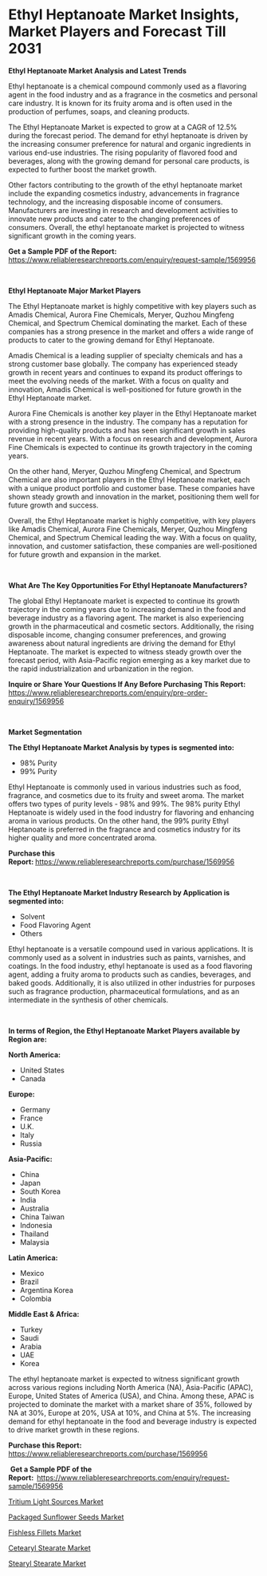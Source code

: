 <p><h1>Ethyl Heptanoate Market Insights, Market Players and Forecast Till 2031</h1></p><p><strong>Ethyl Heptanoate Market Analysis and Latest Trends</strong></p>
<p><p>Ethyl heptanoate is a chemical compound commonly used as a flavoring agent in the food industry and as a fragrance in the cosmetics and personal care industry. It is known for its fruity aroma and is often used in the production of perfumes, soaps, and cleaning products.</p><p>The Ethyl Heptanoate Market is expected to grow at a CAGR of 12.5% during the forecast period. The demand for ethyl heptanoate is driven by the increasing consumer preference for natural and organic ingredients in various end-use industries. The rising popularity of flavored food and beverages, along with the growing demand for personal care products, is expected to further boost the market growth.</p><p>Other factors contributing to the growth of the ethyl heptanoate market include the expanding cosmetics industry, advancements in fragrance technology, and the increasing disposable income of consumers. Manufacturers are investing in research and development activities to innovate new products and cater to the changing preferences of consumers. Overall, the ethyl heptanoate market is projected to witness significant growth in the coming years.</p></p>
<p><strong>Get a Sample PDF of the Report:&nbsp;</strong> <a href="https://www.reliableresearchreports.com/enquiry/request-sample/1569956">https://www.reliableresearchreports.com/enquiry/request-sample/1569956</a></p>
<p>&nbsp;</p>
<p><strong>Ethyl Heptanoate Major Market Players</strong></p>
<p><p>The Ethyl Heptanoate market is highly competitive with key players such as Amadis Chemical, Aurora Fine Chemicals, Meryer, Quzhou Mingfeng Chemical, and Spectrum Chemical dominating the market. Each of these companies has a strong presence in the market and offers a wide range of products to cater to the growing demand for Ethyl Heptanoate.</p><p>Amadis Chemical is a leading supplier of specialty chemicals and has a strong customer base globally. The company has experienced steady growth in recent years and continues to expand its product offerings to meet the evolving needs of the market. With a focus on quality and innovation, Amadis Chemical is well-positioned for future growth in the Ethyl Heptanoate market.</p><p>Aurora Fine Chemicals is another key player in the Ethyl Heptanoate market with a strong presence in the industry. The company has a reputation for providing high-quality products and has seen significant growth in sales revenue in recent years. With a focus on research and development, Aurora Fine Chemicals is expected to continue its growth trajectory in the coming years.</p><p>On the other hand, Meryer, Quzhou Mingfeng Chemical, and Spectrum Chemical are also important players in the Ethyl Heptanoate market, each with a unique product portfolio and customer base. These companies have shown steady growth and innovation in the market, positioning them well for future growth and success.</p><p>Overall, the Ethyl Heptanoate market is highly competitive, with key players like Amadis Chemical, Aurora Fine Chemicals, Meryer, Quzhou Mingfeng Chemical, and Spectrum Chemical leading the way. With a focus on quality, innovation, and customer satisfaction, these companies are well-positioned for future growth and expansion in the market.</p></p>
<p>&nbsp;</p>
<p><strong>What Are The Key Opportunities For Ethyl Heptanoate Manufacturers?</strong></p>
<p><p>The global Ethyl Heptanoate market is expected to continue its growth trajectory in the coming years due to increasing demand in the food and beverage industry as a flavoring agent. The market is also experiencing growth in the pharmaceutical and cosmetic sectors. Additionally, the rising disposable income, changing consumer preferences, and growing awareness about natural ingredients are driving the demand for Ethyl Heptanoate. The market is expected to witness steady growth over the forecast period, with Asia-Pacific region emerging as a key market due to the rapid industrialization and urbanization in the region.</p></p>
<p><strong>Inquire or Share Your Questions If Any Before Purchasing This Report:</strong> <a href="https://www.reliableresearchreports.com/enquiry/pre-order-enquiry/1569956">https://www.reliableresearchreports.com/enquiry/pre-order-enquiry/1569956</a></p>
<p>&nbsp;</p>
<p><strong>Market Segmentation</strong></p>
<p><strong>The Ethyl Heptanoate Market Analysis by types is segmented into:</strong></p>
<p><ul><li>98% Purity</li><li>99% Purity</li></ul></p>
<p><p>Ethyl Heptanoate is commonly used in various industries such as food, fragrance, and cosmetics due to its fruity and sweet aroma. The market offers two types of purity levels - 98% and 99%. The 98% purity Ethyl Heptanoate is widely used in the food industry for flavoring and enhancing aroma in various products. On the other hand, the 99% purity Ethyl Heptanoate is preferred in the fragrance and cosmetics industry for its higher quality and more concentrated aroma.</p></p>
<p><strong>Purchase this Report:&nbsp;</strong><a href="https://www.reliableresearchreports.com/purchase/1569956">https://www.reliableresearchreports.com/purchase/1569956</a></p>
<p>&nbsp;</p>
<p><strong>The Ethyl Heptanoate Market Industry Research by Application is segmented into:</strong></p>
<p><ul><li>Solvent</li><li>Food Flavoring Agent</li><li>Others</li></ul></p>
<p><p>Ethyl heptanoate is a versatile compound used in various applications. It is commonly used as a solvent in industries such as paints, varnishes, and coatings. In the food industry, ethyl heptanoate is used as a food flavoring agent, adding a fruity aroma to products such as candies, beverages, and baked goods. Additionally, it is also utilized in other industries for purposes such as fragrance production, pharmaceutical formulations, and as an intermediate in the synthesis of other chemicals.</p></p>
<p>&nbsp;</p>
<p><strong>In terms of Region, the Ethyl Heptanoate Market Players available by Region are:</strong></p>
<p>
    <p> <strong> North America: </strong>
        <ul>
            <li>United States</li>
            <li>Canada</li>
        </ul>
        </p> 
    <p> <strong> Europe: </strong>
        <ul>
            <li>Germany</li>
            <li>France</li>
            <li>U.K.</li>
            <li>Italy</li>
            <li>Russia</li>
        </ul>
        </p> 
    <p> <strong> Asia-Pacific: </strong>
        <ul>
            <li>China</li>
            <li>Japan</li>
            <li>South Korea</li>
            <li>India</li>
            <li>Australia</li>
            <li>China Taiwan</li>
            <li>Indonesia</li>
            <li>Thailand</li>
            <li>Malaysia</li>
        </ul>
        </p> 
    <p> <strong> Latin America: </strong>
        <ul>
            <li>Mexico</li>
            <li>Brazil</li>
            <li>Argentina Korea</li>
            <li>Colombia</li>
        </ul>
        </p> 
    <p> <strong> Middle East & Africa: </strong>
        <ul>
            <li>Turkey</li>
            <li>Saudi</li>
            <li>Arabia</li>
            <li>UAE</li>
            <li>Korea</li>
        </ul>
    </p>
    </p>
<p><p>The ethyl heptanoate market is expected to witness significant growth across various regions including North America (NA), Asia-Pacific (APAC), Europe, United States of America (USA), and China. Among these, APAC is projected to dominate the market with a market share of 35%, followed by NA at 30%, Europe at 20%, USA at 10%, and China at 5%. The increasing demand for ethyl heptanoate in the food and beverage industry is expected to drive market growth in these regions.</p></p>
<p><strong>Purchase this Report: </strong><a href="https://www.reliableresearchreports.com/purchase/1569956">https://www.reliableresearchreports.com/purchase/1569956</a></p>
<p>&nbsp;<strong>Get a Sample PDF of the Report:&nbsp;&nbsp;</strong><a href="https://www.reliableresearchreports.com/enquiry/request-sample/1569956">https://www.reliableresearchreports.com/enquiry/request-sample/1569956</a></p>
<p><strong></strong></p>
<p><p><a href="https://github.com/biheemgalvinlouises6hokrh3h/Market-Research-Report-List-1/blob/main/tritium-light-sources-market.md">Tritium Light Sources Market</a></p><p><a href="https://issuu.com/reportprime-2/docs/packaged-sunflower-seeds-market-size-2030.pptx">Packaged Sunflower Seeds Market</a></p><p><a href="https://issuu.com/reportprime-2/docs/fishless-fillets-market-size-2030.pptx">Fishless Fillets Market</a></p><p><a href="https://github.com/mabutironaldo/Market-Research-Report-List-3/blob/main/cetearyl-stearate-market.md">Cetearyl Stearate Market</a></p><p><a href="https://github.com/bentleemidoriestelle7o/Market-Research-Report-List-1/blob/main/stearyl-stearate-market.md">Stearyl Stearate Market</a></p></p>